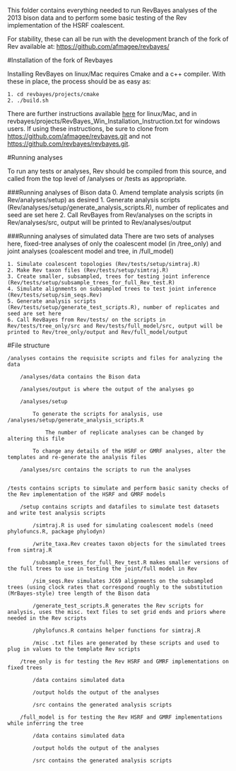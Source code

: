 This folder contains everything needed to run RevBayes analyses of the 2013 bison data and to perform some basic testing of the Rev implementation of the HSRF coalescent.

For stability, these can all be run with the development branch of the fork of Rev available at: https://github.com/afmagee/revbayes/

#Installation of the fork of Revbayes

Installing RevBayes on linux/Mac requires Cmake and a c++ compiler. With these in place, the process should be as easy as:
    
    1. cd revbayes/projects/cmake
    2. ./build.sh

There are further instructions available [here](http://revbayes.github.io/software.html) for linux/Mac, and in revbayes/projects/RevBayes\_Win\_Installation\_Instruction.txt for windows users. If using these instructions, be sure to clone from https://github.com/afmagee/revbayes.git and not https://github.com/revbayes/revbayes.git.

#Running analyses

To run any tests or analyses, Rev should be compiled from this source, and called from the top level of /analyses or /tests as appropriate.

###Running analyses of Bison data
    0. Amend template analysis scripts (in Rev/analyses/setup) as desired
    1. Generate analysis scripts (Rev/analyses/setup/generate_analysis_scripts.R), number of replicates and seed are set here
    2. Call RevBayes from Rev/analyses on the scripts in Rev/analyses/src, output will be printed to Rev/analyses/output
    
###Running analyses of simulated data
There are two sets of analyses here, fixed-tree analyses of only the coalescent model (in /tree\_only) and joint analyses (coalescent model and tree, in /full\_model)

    1. Simulate coalescent topologies (Rev/tests/setup/simtraj.R)
    2. Make Rev taxon files (Rev/tests/setup/simtraj.R)
    3. Create smaller, subsampled, trees for testing joint inference (Rev/tests/setup/subsample_trees_for_full_Rev_test.R)
    4. Simulate alignments on subsampled trees to test joint inference (Rev/tests/setup/sim_seqs.Rev)
    5. Generate analysis scripts (Rev/tests/setup/generate_test_scripts.R), number of replicates and seed are set here
    6. Call RevBayes from Rev/tests/ on the scripts in Rev/tests/tree_only/src and Rev/tests/full_model/src, output will be printed to Rev/tree_only/output and Rev/full_model/output


#File structure
    
    /analyses contains the requisite scripts and files for analyzing the data
    
        /analyses/data contains the Bison data
        
        /analyses/output is where the output of the analyses go
        
        /analyses/setup
            
            To generate the scripts for analysis, use /analyses/setup/generate_analysis_scripts.R 
            
                The number of replicate analyses can be changed by altering this file
            
            To change any details of the HSRF or GMRF analyses, alter the templates and re-generate the analysis files
    
        /analyses/src contains the scripts to run the analyses
        
        
    /tests contains scripts to simulate and perform basic sanity checks of the Rev implementation of the HSRF and GMRF models
        
        /setup contains scripts and datafiles to simulate test datasets and write test analysis scripts
            
            /simtraj.R is used for simulating coalescent models (need phylofuncs.R, package phylodyn)
            
            /write_taxa.Rev creates taxon objects for the simulated trees from simtraj.R
            
            /subsample_trees_for_full_Rev_test.R makes smaller versions of the full trees to use in testing the joint/full model in Rev
            
            /sim_seqs.Rev simulates JC69 alignments on the subsampled trees (using clock rates that correspond roughly to the substitution (MrBayes-style) tree length of the Bison data
            
            /generate_test_scripts.R generates the Rev scripts for analysis, uses the misc. text files to set grid ends and priors where needed in the Rev scripts
            
            /phylofuncs.R contains helper functions for simtraj.R
            
            /misc .txt files are generated by these scripts and used to plug in values to the template Rev scripts
        
        /tree_only is for testing the Rev HSRF and GMRF implementations on fixed trees
            
            /data contains simulated data    
            
            /output holds the output of the analyses
            
            /src contains the generated analysis scripts
    
        /full_model is for testing the Rev HSRF and GMRF implementations while inferring the tree
            
            /data contains simulated data    
            
            /output holds the output of the analyses
            
            /src contains the generated analysis scripts
    

    